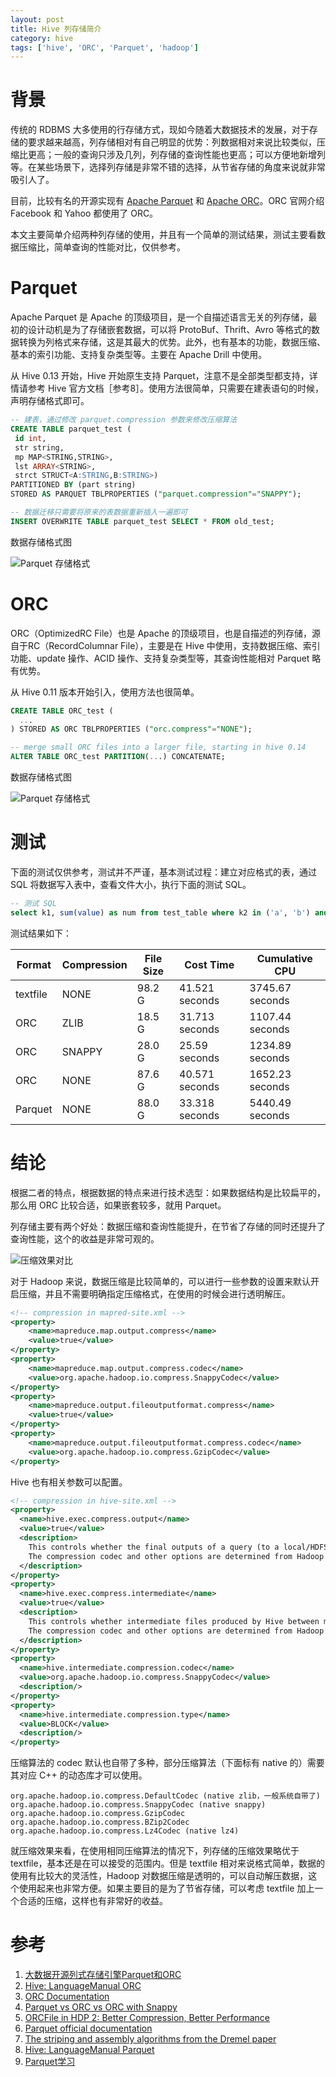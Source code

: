 ```yaml
---
layout: post
title: Hive 列存储简介
category: hive
tags: ['hive', 'ORC', 'Parquet', 'hadoop']
---
```


# 背景

传统的 RDBMS 大多使用的行存储方式，现如今随着大数据技术的发展，对于存储的要求越来越高，列存储相对有自己明显的优势：列数据相对来说比较类似，压缩比更高；一般的查询只涉及几列，列存储的查询性能也更高；可以方便地新增列等。在某些场景下，选择列存储是非常不错的选择，从节省存储的角度来说就非常吸引人了。

目前，比较有名的开源实现有 [Apache Parquet](https://parquet.apache.org/) 和 [Apache ORC](https://orc.apache.org/)。ORC 官网介绍 Facebook 和 Yahoo 都使用了 ORC。

本文主要简单介绍两种列存储的使用，并且有一个简单的测试结果，测试主要看数据压缩比，简单查询的性能对比，仅供参考。

# Parquet

Apache Parquet 是 Apache 的顶级项目，是一个自描述语言无关的列存储，最初的设计动机是为了存储嵌套数据，可以将 ProtoBuf、Thrift、Avro 等格式的数据转换为列格式来存储，这是其最大的优势。此外，也有基本的功能，数据压缩、基本的索引功能、支持复杂类型等。主要在 Apache Drill 中使用。

从 Hive 0.13 开始，Hive 开始原生支持 Parquet，注意不是全部类型都支持，详情请参考 Hive 官方文档［参考8］。使用方法很简单，只需要在建表语句的时候，声明存储格式即可。

```sql
-- 建表，通过修改 parquet.compression 参数来修改压缩算法
CREATE TABLE parquet_test (
 id int,
 str string,
 mp MAP<STRING,STRING>,
 lst ARRAY<STRING>,
 strct STRUCT<A:STRING,B:STRING>)
PARTITIONED BY (part string)
STORED AS PARQUET TBLPROPERTIES ("parquet.compression"="SNAPPY");

-- 数据迁移只需要将原来的表数据重新插入一遍即可
INSERT OVERWRITE TABLE parquet_test SELECT * FROM old_test;
```

数据存储格式图

![Parquet 存储格式](/assets/blog/hive/ParquetFileLayout.gif)

# ORC

ORC（OptimizedRC File）也是 Apache 的顶级项目，也是自描述的列存储，源自于RC（RecordColumnar File），主要是在 Hive 中使用，支持数据压缩、索引功能、update 操作、ACID 操作、支持复杂类型等，其查询性能相对 Parquet 略有优势。

从 Hive 0.11 版本开始引入，使用方法也很简单。

```sql
CREATE TABLE ORC_test (
  ...
) STORED AS ORC TBLPROPERTIES ("orc.compress"="NONE");

-- merge small ORC files into a larger file, starting in hive 0.14
ALTER TABLE ORC_test PARTITION(...) CONCATENATE;
```

数据存储格式图

![Parquet 存储格式](/assets/blog/hive/OrcFileLayout.png)

# 测试

下面的测试仅供参考，测试并不严谨，基本测试过程：建立对应格式的表，通过 SQL 将数据写入表中，查看文件大小，执行下面的测试 SQL。

```sql
-- 测试 SQL
select k1, sum(value) as num from test_table where k2 in ('a', 'b') and k3 = 'id' group by k1;
```

测试结果如下：

| Format   | Compression | File Size | Cost Time      | Cumulative CPU  |
|----------|-------------|-----------|----------------|-----------------|
| textfile | NONE        | 98.2 G    | 41.521 seconds | 3745.67 seconds |
| ORC      | ZLIB        | 18.5 G    | 31.713 seconds | 1107.44 seconds |
| ORC      | SNAPPY      | 28.0 G    | 25.59 seconds  | 1234.89 seconds |
| ORC      | NONE        | 87.6 G    | 40.571 seconds | 1652.23 seconds |
| Parquet  | NONE        | 88.0 G    | 33.318 seconds | 5440.49 seconds |

# 结论

根据二者的特点，根据数据的特点来进行技术选型：如果数据结构是比较扁平的，那么用 ORC 比较合适，如果嵌套较多，就用 Parquet。

列存储主要有两个好处：数据压缩和查询性能提升，在节省了存储的同时还提升了查询性能，这个的收益是非常可观的。

![压缩效果对比](/assets/blog/hive/compression.png)

对于 Hadoop 来说，数据压缩是比较简单的，可以进行一些参数的设置来默认开启压缩，并且不需要明确指定压缩格式，在使用的时候会进行透明解压。

```xml
<!-- compression in mapred-site.xml -->
<property>
    <name>mapreduce.map.output.compress</name>
    <value>true</value>
</property>
<property>
    <name>mapreduce.map.output.compress.codec</name>
    <value>org.apache.hadoop.io.compress.SnappyCodec</value>
</property>
<property>
    <name>mapreduce.output.fileoutputformat.compress</name>
    <value>true</value>
</property>
<property>
    <name>mapreduce.output.fileoutputformat.compress.codec</name>
    <value>org.apache.hadoop.io.compress.GzipCodec</value>
</property>
```

Hive 也有相关参数可以配置。

```xml
<!-- compression in hive-site.xml -->
<property>
  <name>hive.exec.compress.output</name>
  <value>true</value>
  <description>
    This controls whether the final outputs of a query (to a local/HDFS file or a Hive table) is compressed.
    The compression codec and other options are determined from Hadoop config variables mapred.output.compress*
  </description>
</property>
<property>
  <name>hive.exec.compress.intermediate</name>
  <value>true</value>
  <description>
    This controls whether intermediate files produced by Hive between multiple map-reduce jobs are compressed.
    The compression codec and other options are determined from Hadoop config variables mapred.output.compress*
  </description>
</property>
<property>
  <name>hive.intermediate.compression.codec</name>
  <value>org.apache.hadoop.io.compress.SnappyCodec</value>
  <description/>
</property>
<property>
  <name>hive.intermediate.compression.type</name>
  <value>BLOCK</value>
  <description/>
</property>
```

压缩算法的 codec 默认也自带了多种，部分压缩算法（下面标有 native 的）需要其对应 C++ 的动态库才可以使用。

```
org.apache.hadoop.io.compress.DefaultCodec (native zlib，一般系统自带了)
org.apache.hadoop.io.compress.SnappyCodec (native snappy)
org.apache.hadoop.io.compress.GzipCodec
org.apache.hadoop.io.compress.BZip2Codec
org.apache.hadoop.io.compress.Lz4Codec (native lz4)
```

就压缩效果来看，在使用相同压缩算法的情况下，列存储的压缩效果略优于 textfile，基本还是在可以接受的范围内。但是 textfile 相对来说格式简单，数据的使用有比较大的灵活性，Hadoop 对数据压缩是透明的，可以自动解压数据，这个使用起来也非常方便。如果主要目的是为了节省存储，可以考虑 textfile 加上一个合适的压缩，这样也有非常好的收益。

# 参考

1. [大数据开源列式存储引擎Parquet和ORC](http://dongxicheng.org/mapreduce-nextgen/columnar-storage-parquet-and-orc/)
2. [Hive: LanguageManual ORC](https://cwiki.apache.org/confluence/display/Hive/LanguageManual+ORC)
3. [ORC Documentation](https://orc.apache.org/docs/)
4. [Parquet vs ORC vs ORC with Snappy](http://stackoverflow.com/questions/32373460/parquet-vs-orc-vs-orc-with-snappy)
5. [ORCFile in HDP 2: Better Compression, Better Performance](http://zh.hortonworks.com/blog/orcfile-in-hdp-2-better-compression-better-performance/)
6. [Parquet official documentation](https://parquet.apache.org/documentation/latest/)
7. [The striping and assembly algorithms from the Dremel paper](https://github.com/Parquet/parquet-mr/wiki/The-striping-and-assembly-algorithms-from-the-Dremel-paper)
8. [Hive: LanguageManual Parquet](https://cwiki.apache.org/confluence/display/Hive/Parquet)
9. [Parquet学习](http://www.winseliu.com/blog/2016/03/29/parquet-simple-view/)
